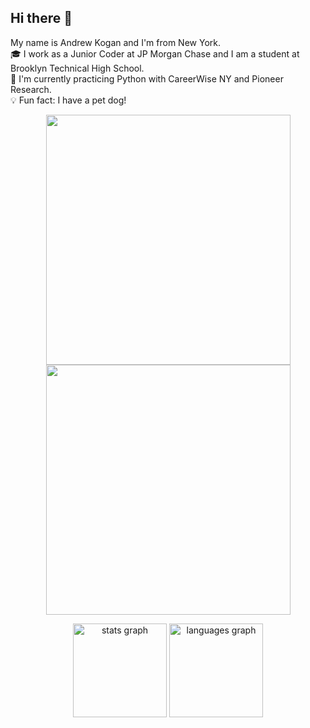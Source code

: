 ## Hi there 👋
My name is Andrew Kogan and I'm from New York. <br>
🎓 I work as a Junior Coder at JP Morgan Chase and I am a student at Brooklyn Technical High School. <br>
📝 I'm currently practicing Python with CareerWise NY and Pioneer Research. <br>
💡 Fun fact: I have a pet dog! <br>

<p align="center">
   <img src="https://media3.giphy.com/media/v1.Y2lkPTc5MGI3NjExdW1ybXRlbGVqYXh6MHR1dTc2aTVteDR0b25vYjFvMGNzdDhoaDBvMCZlcD12MV9pbnRlcm5hbF9naWZfYnlfaWQmY3Q9cw/qv0RHf9BTSctn1SlDj/giphy.gif" width="391" height="400" /> <img src="https://media1.tenor.com/m/BW79x4OUJnAAAAAC/whoopdidy-scoop.gif" width="391" height="400" />
</p>

<div align="center">
  <img src="https://github-readme-stats.vercel.app/api?username=AndrewKogan&hide_title=false&hide_rank=false&show_icons=true&include_all_commits=true&count_private=true&disable_animations=false&theme=dracula&locale=en&hide_border=false&order=1" height="150" alt="stats graph"  />
  <img src="https://github-readme-stats.vercel.app/api/top-langs?username=AndrewKogan&locale=en&hide_title=false&layout=compact&card_width=320&langs_count=5&theme=dracula&hide_border=false&order=2" height="150" alt="languages graph"  />
</div>
